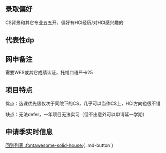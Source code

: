 ## 录取偏好

CS背景和其它专业五五开，偏好有HCI经历/对HCI感兴趣的

## 代表性dp

## 网申备注

需要WES或其它成绩认证，托福口语严卡25

## 项目特点

优点：选课优先级仅次于同院下的CS，几乎可以当作CS上，HCI方向也很不错

缺点：无法defer，一年项目无法实习（但不出意外可以申请延一学期）

## 申请季实时信息

[回到列表 :fontawesome-solid-house:](选校梯度.md){ .md-button }
